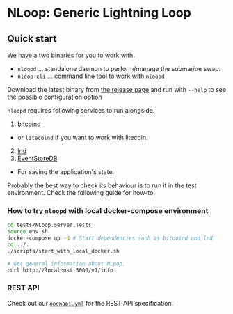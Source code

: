 # NLoop: Generic Lightning Loop

## Quick start

We have a two binaries for you to work with.
* `nloopd` ... standalone daemon to perform/manage the submarine swap.
* `nloop-cli` ... command line tool to work with `nloopd`

Download the latest binary from [the release page](https://github.com/joemphilips/NLoop/releases)
and run with `--help` to see the possible configuration option

`nloopd` requires following services to run alongside.
1. [bitcoind](https://github.com/bitcoin/bitcoin)
  * or `litecoind` if you want to work with litecoin.
2. [lnd](https://github.com/bitcoin/bitcoin)
3. [EventStoreDB](https://www.eventstore.com/eventstoredb)
  * For saving the application's state.

Probably the best way to check its behaviour is to run it in the test environment.
Check the following guide for how-to.

### How to try `nloopd` with local docker-compose environment

```sh
cd tests/NLoop.Server.Tests
source env.sh
docker-compose up -d # Start dependencies such as bitcoind and lnd
cd ../..
./scripts/start_with_local_docker.sh

# Get general information about NLoop.
curl http://localhost:5000/v1/info
```

### REST API

Check out our [`openapi.yml`](./openapi.yml) for the REST API specification.
